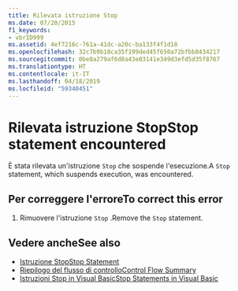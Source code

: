 ```yaml
---
title: Rilevata istruzione Stop
ms.date: 07/20/2015
f1_keywords:
- vbrID999
ms.assetid: 4ef7216c-761a-41dc-a20c-ba133f4f1d18
ms.openlocfilehash: 32c7b9b18ca35f199ded45f650a72bfbb8434217
ms.sourcegitcommit: 0be8a279af6d8a43e03141e349d3efd5d35f8767
ms.translationtype: HT
ms.contentlocale: it-IT
ms.lasthandoff: 04/18/2019
ms.locfileid: "59340451"
---
```

# <a name="stop-statement-encountered"></a><span data-ttu-id="c0f90-102">Rilevata istruzione Stop</span><span class="sxs-lookup"><span data-stu-id="c0f90-102">Stop statement encountered</span></span>
<span data-ttu-id="c0f90-103">È stata rilevata un'istruzione `Stop` che sospende l'esecuzione.</span><span class="sxs-lookup"><span data-stu-id="c0f90-103">A `Stop` statement, which suspends execution, was encountered.</span></span>  
  
## <a name="to-correct-this-error"></a><span data-ttu-id="c0f90-104">Per correggere l'errore</span><span class="sxs-lookup"><span data-stu-id="c0f90-104">To correct this error</span></span>  
  
1. <span data-ttu-id="c0f90-105">Rimuovere l'istruzione `Stop` .</span><span class="sxs-lookup"><span data-stu-id="c0f90-105">Remove the `Stop` statement.</span></span>  
  
## <a name="see-also"></a><span data-ttu-id="c0f90-106">Vedere anche</span><span class="sxs-lookup"><span data-stu-id="c0f90-106">See also</span></span>

- [<span data-ttu-id="c0f90-107">Istruzione Stop</span><span class="sxs-lookup"><span data-stu-id="c0f90-107">Stop Statement</span></span>](../../visual-basic/language-reference/statements/stop-statement.md)
- [<span data-ttu-id="c0f90-108">Riepilogo del flusso di controllo</span><span class="sxs-lookup"><span data-stu-id="c0f90-108">Control Flow Summary</span></span>](../../visual-basic/language-reference/keywords/control-flow-summary.md)
- [<span data-ttu-id="c0f90-109">Istruzioni Stop in Visual Basic</span><span class="sxs-lookup"><span data-stu-id="c0f90-109">Stop Statements in Visual Basic</span></span>](/visualstudio/debugger/stop-statements-in-visual-basic)
